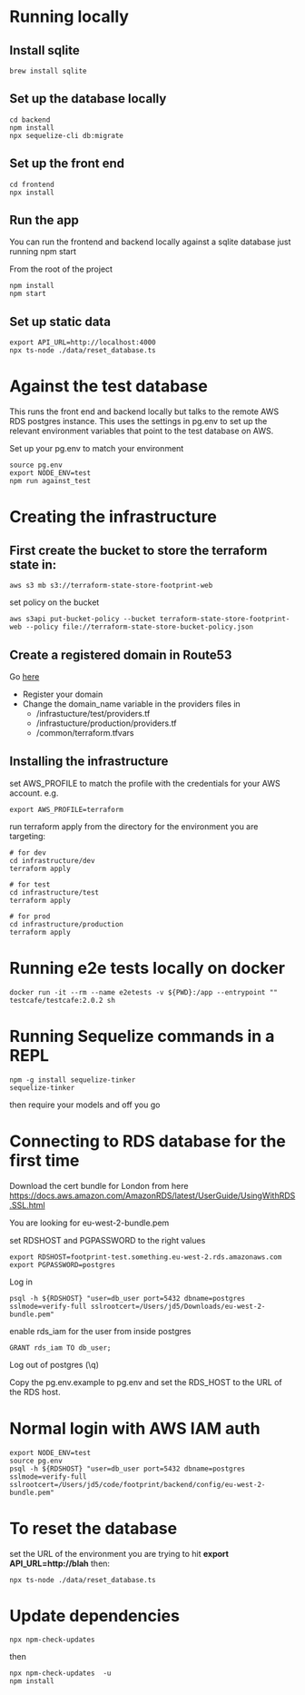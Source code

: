 # Running locally

## Install sqlite

```
brew install sqlite
```

## Set up the database locally

```
cd backend
npm install
npx sequelize-cli db:migrate
```

## Set up the front end

```
cd frontend
npx install
```

## Run the app

You can run the frontend and backend locally against a sqlite database just running npm start

From the root of the project

```
npm install
npm start
```

## Set up static data

```
export API_URL=http://localhost:4000
npx ts-node ./data/reset_database.ts
```

# Against the test database

This runs the front end and backend locally but talks to the remote AWS RDS postgres instance. This uses the settings in pg.env to set up the relevant environment variables that point to the test database on AWS.

Set up your pg.env to match your environment

```
source pg.env
export NODE_ENV=test
npm run against_test
```

# Creating the infrastructure

## First create the bucket to store the terraform state in:

```
aws s3 mb s3://terraform-state-store-footprint-web
```

set policy on the bucket

```
aws s3api put-bucket-policy --bucket terraform-state-store-footprint-web --policy file://terraform-state-store-bucket-policy.json
```

## Create a registered domain in Route53

Go [here](https://us-east-1.console.aws.amazon.com/route53/home#DomainListing:)

- Register your domain
- Change the domain_name variable in the providers files in
  - /infrastucture/test/providers.tf
  - /infrastucture/production/providers.tf
  - /common/terraform.tfvars

## Installing the infrastructure

set AWS_PROFILE to match the profile with the credentials for your AWS account. e.g.

```
export AWS_PROFILE=terraform
```

run terraform apply from the directory for the environment you are targeting:

```
# for dev
cd infrastructure/dev
terraform apply

# for test
cd infrastructure/test
terraform apply

# for prod
cd infrastructure/production
terraform apply
```

# Running e2e tests locally on docker

```
docker run -it --rm --name e2etests -v ${PWD}:/app --entrypoint "" testcafe/testcafe:2.0.2 sh
```

# Running Sequelize commands in a REPL

```
npm -g install sequelize-tinker
sequelize-tinker
```

then require your models and off you go

# Connecting to RDS database for the first time

Download the cert bundle for London from here https://docs.aws.amazon.com/AmazonRDS/latest/UserGuide/UsingWithRDS.SSL.html

You are looking for eu-west-2-bundle.pem

set RDSHOST and PGPASSWORD to the right values

```
export RDSHOST=footprint-test.something.eu-west-2.rds.amazonaws.com
export PGPASSWORD=postgres
```

Log in

```
psql -h ${RDSHOST} "user=db_user port=5432 dbname=postgres sslmode=verify-full sslrootcert=/Users/jd5/Downloads/eu-west-2-bundle.pem"
```

enable rds_iam for the user from inside postgres

```
GRANT rds_iam TO db_user;
```

Log out of postgres (\q)

Copy the pg.env.example to pg.env and set the RDS_HOST to the URL of the RDS host.

# Normal login with AWS IAM auth

```
export NODE_ENV=test
source pg.env
psql -h ${RDSHOST} "user=db_user port=5432 dbname=postgres sslmode=verify-full sslrootcert=/Users/jd5/code/footprint/backend/config/eu-west-2-bundle.pem"
```

# To reset the database

set the URL of the environment you are trying to hit **export API_URL=http://blah** then:

```
npx ts-node ./data/reset_database.ts
```

# Update dependencies

```
npx npm-check-updates
```

then

```
npx npm-check-updates  -u
npm install
```
